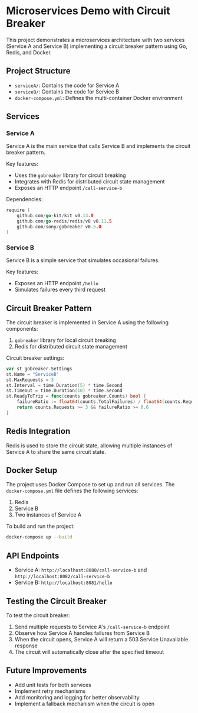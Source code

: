 # Microservices Demo with Circuit Breaker

This project demonstrates a microservices architecture with two services (Service A and Service B) implementing a circuit breaker pattern using Go, Redis, and Docker.

## Project Structure

- `serviceA/`: Contains the code for Service A
- `serviceB/`: Contains the code for Service B
- `docker-compose.yml`: Defines the multi-container Docker environment

## Services

### Service A

Service A is the main service that calls Service B and implements the circuit breaker pattern.

Key features:
- Uses the `gobreaker` library for circuit breaking
- Integrates with Redis for distributed circuit state management
- Exposes an HTTP endpoint `/call-service-b`

Dependencies:
```go
require (
	github.com/go-kit/kit v0.13.0
	github.com/go-redis/redis/v8 v8.11.5
	github.com/sony/gobreaker v0.5.0
)
```

### Service B

Service B is a simple service that simulates occasional failures.

Key features:
- Exposes an HTTP endpoint `/hello`
- Simulates failures every third request

## Circuit Breaker Pattern

The circuit breaker is implemented in Service A using the following components:

1. `gobreaker` library for local circuit breaking
2. Redis for distributed circuit state management

Circuit breaker settings:
```go
var st gobreaker.Settings
st.Name = "ServiceB"
st.MaxRequests = 3
st.Interval = time.Duration(5) * time.Second
st.Timeout = time.Duration(10) * time.Second
st.ReadyToTrip = func(counts gobreaker.Counts) bool {
    failureRatio := float64(counts.TotalFailures) / float64(counts.Requests)
    return counts.Requests >= 3 && failureRatio >= 0.6
}
```

## Redis Integration

Redis is used to store the circuit state, allowing multiple instances of Service A to share the same circuit state.

## Docker Setup

The project uses Docker Compose to set up and run all services. The `docker-compose.yml` file defines the following services:

1. Redis
2. Service B
3. Two instances of Service A

To build and run the project:

```bash
docker-compose up --build
```

## API Endpoints

- Service A: `http://localhost:8080/call-service-b` and `http://localhost:8082/call-service-b`
- Service B: `http://localhost:8081/hello`

## Testing the Circuit Breaker

To test the circuit breaker:

1. Send multiple requests to Service A's `/call-service-b` endpoint
2. Observe how Service A handles failures from Service B
3. When the circuit opens, Service A will return a 503 Service Unavailable response
4. The circuit will automatically close after the specified timeout

## Future Improvements

- Add unit tests for both services
- Implement retry mechanisms
- Add monitoring and logging for better observability
- Implement a fallback mechanism when the circuit is open
